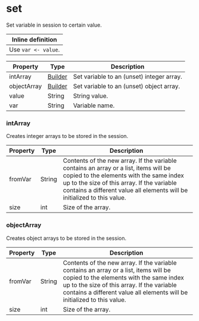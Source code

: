 ---
---
# set

Set variable in session to certain value.

| Inline definition |
| -------- |
| Use <code>var &lt;- value</code>. |


| Property | Type | Description |
| ------- | ------- | -------- |
| intArray | [Builder](#intarray) | Set variable to an (unset) integer array. |
| objectArray | [Builder](#objectarray) | Set variable to an (unset) object array. |
| value | String | String value. |
| var | String | Variable name. |

### <a id="intArray"></a>intArray

Creates integer arrays to be stored in the session.

| Property | Type | Description |
| ------- | ------- | ------- |
| fromVar | String | Contents of the new array. If the variable contains an array or a list, items will be copied to the elements with the same index up to the size of this array. If the variable contains a different value all elements will be initialized to this value. |
| size | int | Size of the array. |

### <a id="objectArray"></a>objectArray

Creates object arrays to be stored in the session.

| Property | Type | Description |
| ------- | ------- | ------- |
| fromVar | String | Contents of the new array. If the variable contains an array or a list, items will be copied to the elements with the same index up to the size of this array. If the variable contains a different value all elements will be initialized to this value. |
| size | int | Size of the array. |

